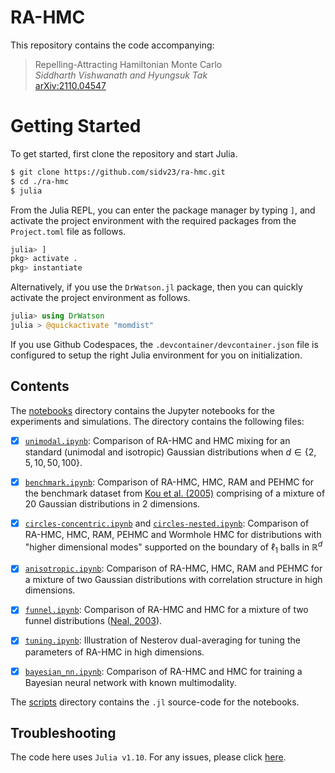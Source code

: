 # RA-HMC

This repository contains the code accompanying: 

> Repelling-Attracting Hamiltonian Monte Carlo<br>
> _Siddharth Vishwanath and Hyungsuk Tak_<br>
> [arXiv:2110.04547](https://arxiv.org/abs/2110.04547)

# Getting Started

To get started, first clone the repository and start Julia.

```bash
$ git clone https://github.com/sidv23/ra-hmc.git
$ cd ./ra-hmc
$ julia
```

From the Julia REPL, you can enter the package manager by typing `]`, and activate the project environment with the required packages from the `Project.toml` file as follows.

```julia
julia> ]
pkg> activate .
pkg> instantiate
```

Alternatively, if you use the `DrWatson.jl` package, then you can quickly activate the project environment as follows.
```julia
julia> using DrWatson
julia > @quickactivate "momdist"
```

If you use Github Codespaces, the `.devcontainer/devcontainer.json` file is configured to setup the right Julia environment for you on initialization. 

## Contents

The [notebooks](./notebooks/) directory contains the Jupyter notebooks for the experiments and simulations. The directory contains the following files:

- [x] [`unimodal.ipynb`](./notebooks/unimodal.ipynb): Comparison of RA-HMC and HMC mixing for an standard (unimodal and isotropic) Gaussian distributions when $d \in \{2, 5, 10, 50, 100\}$.

- [x] [`benchmark.ipynb`](./notebooks/benchmark.ipynb): Comparison of RA-HMC, HMC, RAM and PEHMC for the benchmark dataset from [Kou et al. (2005)](https://projecteuclid.org/journals/annals-of-statistics/volume-34/issue-4/Equi-energy-sampler-with-applications-in-statistical-inference-and-statistical/10.1214/009053606000000515.full) comprising of a mixture of 20 Gaussian distributions in 2 dimensions.

- [x] [`circles-concentric.ipynb`](./notebooks/circles-concentric.ipynb) and [`circles-nested.ipynb`](./notebooks/circles-nested.ipynb): Comparison of RA-HMC, HMC, RAM, PEHMC and Wormhole HMC for distributions with "higher dimensional modes" supported on the boundary of $\ell_1$ balls in $\mathbb{R}^d$

- [x] [`anisotropic.ipynb`](./notebooks/anisotropic.ipynb): Comparison of RA-HMC, HMC, RAM and PEHMC for a mixture of two Gaussian distributions with correlation structure in high dimensions.

- [x] [`funnel.ipynb`](./notebooks/funnel.ipynb): Comparison of RA-HMC and HMC for a mixture of two funnel distributions ([Neal, 2003](https://projecteuclid.org/journals/annals-of-statistics/volume-31/issue-3/Slice-sampling/10.1214/aos/1056562461.full)).

- [x] [`tuning.ipynb`](./notebooks/tuning.ipynb): Illustration of Nesterov dual-averaging for tuning the parameters of RA-HMC in high dimensions.

- [x] [`bayesian_nn.ipynb`](./notebooks/bayesian_nn.ipynb): Comparison of RA-HMC and HMC for training a Bayesian neural network with known multimodality.

The [scripts](./scripts/) directory contains the `.jl` source-code for the notebooks.


## Troubleshooting

The code here uses `Julia v1.10`. For any issues, please click [here](https://github.com/sidv23/ra-hmc/issues/new/choose).
